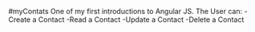 #myContats
One of my first introductions to Angular JS.
The User can:
-Create a Contact
-Read a Contact
-Update a Contact
-Delete a Contact
